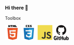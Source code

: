 ### Hi there 👋
Toolbox


<img src="https://github.com/devicons/devicon/blob/master/icons/html5/html5-original-wordmark.svg" alt="HTML Logo" width="50" heigth="50" />
<img src="https://github.com/devicons/devicon/blob/master/icons/css3/css3-original-wordmark.svg" alt="CSS Logo" width="50" heigth="50" />
<img src="https://github.com/devicons/devicon/blob/master/icons/javascript/javascript-original.svg" alt ="JvaScript Logo" width="50" heigth="50" />
<img src="https://github.com/devicons/devicon/blob/master/icons/github/github-original-wordmark.svg" alt="GitHub Logo" width="50" heigth="50" />
<!--
**Dmitriy4455/Dmitriy4455** is a ✨ _special_ ✨ repository because its `README.md` (this file) appears on your GitHub profile.

Here are some ideas to get you started:

- 🔭 I’m currently working on ...
- 🌱 I’m currently learning ...
- 👯 I’m looking to collaborate on ...
- 🤔 I’m looking for help with ...
- 💬 Ask me about ...
- 📫 How to reach me: ...
- 😄 Pronouns: ...
- ⚡ Fun fact: ...
-->
